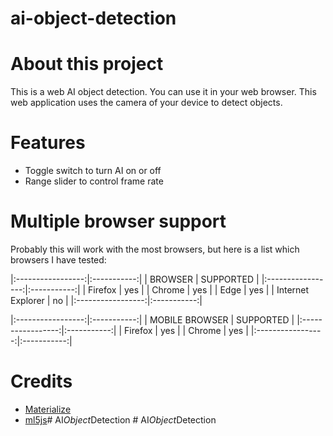 # ai-object-detection
# About this project
This is a web AI object detection. You can use it in your web browser. This web application uses the camera of your device to detect objects.

# Features

-  Toggle switch to turn AI on or off
-  Range slider to control frame rate


# Multiple browser support
Probably this will work with the most browsers, but here is a list which browsers I have tested: 

|:-----------------:|:-----------:|
|      BROWSER      |  SUPPORTED  |
|:-----------------:|:-----------:|
|      Firefox      |     yes     |
|      Chrome       |     yes     |
|       Edge        |     yes     |
| Internet Explorer |      no     |
|:-----------------:|:-----------:|

|:-----------------:|:-----------:|
|   MOBILE BROWSER  |  SUPPORTED  |
|:-----------------:|:-----------:|
|       Firefox     |     yes     |
|       Chrome      |     yes     |
|:-----------------:|:-----------:|

# Credits
- [Materialize](https://materializecss.com/)
- [ml5js](https://ml5js.org/)#   A I _ O b j e c t _ D e t e c t i o n  
 #   A I _ O b j e c t _ D e t e c t i o n  
 